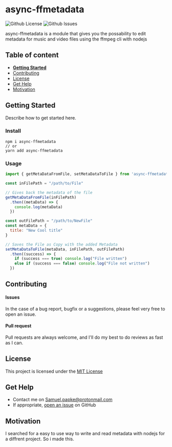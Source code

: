 # async-ffmetadata

![Github License](https://img.shields.io/badge/license-MIT-green)
![Github Issues](https://img.shields.io/github/issues/honjes/async-ffmetadata)

async-ffmetadata is a module that gives you the possability to edit metadata for music and video files using the ffmpeg cli with nodejs

## Table of content

- [**Getting Started**](#getting-started)
- [Contributing](#contributing)
- [License](#license)
- [Get Help](#get-help)
- [Motivation](#motivation)

## Getting Started
Describe how to get started here.

### Install
```console
npm i async-ffmetadata
// or
yarn add async-ffmetadata
```

### Usage
```javascript
import { getMetaDataFromFile, setMetaDataToFile } from 'async-ffmetadata'

const inFilePath = "/path/to/File"

// Gives back the metadata of the file
getMetaDataFromFile(inFilePath)
  .then((metaData) => {
    console.log(metaData)
  })

const outFilePath = "/path/to/NewFile"
const metaData = {
  title: "New Cool title"
}

// Saves the File as Copy with the added Metadata
setMetaDataToFile(metaData, inFilePath, outFilePath)
  .then((success) => {
    if (success === true) console.log("File written")
    else if (success === false) console.log("File not written")
  })
```
## Contributing

#### Issues
In the case of a bug report, bugfix or a suggestions, please feel very free to open an issue.

#### Pull request
Pull requests are always welcome, and I'll do my best to do reviews as fast as I can.

## License

This project is licensed under the [MIT License](https://github.com/this/project/blob/master/LICENSE)

## Get Help
- Contact me on Samuel.papke@protonmail.com
- If appropriate, [open an issue](https://github.com/honjes/async-ffmetadata/issues) on GitHub

## Motivation
I searched for a easy to use way to write and read metadata with nodejs for a diffrent project. So i made this.